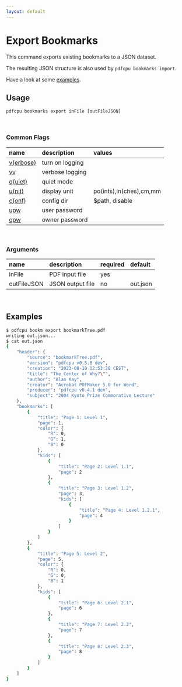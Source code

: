 ```yaml
---
layout: default
---
```


# Export Bookmarks

This command exports existing bookmarks to a JSON dataset.

The resulting JSON structure is also used by `pdfcpu bookmarks import`.


Have a look at some [examples](#examples).

## Usage

```
pdfcpu bookmarks export inFile [outFileJSON]
```

<br>

### Common Flags

| name                                            | description     | values
|:------------------------------------------------|:----------------|:-------
| [v(erbose)](../getting_started/common_flags.md) | turn on logging |
| [vv](../getting_started/common_flags.md)        | verbose logging |
| [q(uiet)](../getting_started/common_flags.md)   | quiet mode      |
| [u(nit)](../getting_started/common_flags.md)    | display unit    | po(ints),in(ches),cm,mm
| [c(onf)](../getting_started/common_flags.md)    | config dir      | $path, disable
| [upw](../getting_started/common_flags.md)       | user password   |
| [opw](../getting_started/common_flags.md)       | owner password  |

<br>

### Arguments

| name         | description         | required | default
|:-------------|:--------------------|:---------|:------
| inFile       | PDF input file      | yes      |
| outFileJSON  | JSON output file    | no       | out.json

<br>

## Examples

```sh
$ pdfcpu bookm export bookmarkTree.pdf
writing out.json...
$ cat out.json
{
	"header": {
		"source": "bookmarkTree.pdf",
		"version": "pdfcpu v0.5.0 dev",
		"creation": "2023-08-19 12:53:28 CEST",
		"title": "The Center of Why?\"",
		"author": "Alan Kay",
		"creator": "Acrobat PDFMaker 5.0 for Word",
		"producer": "pdfcpu v0.4.1 dev",
		"subject": "2004 Kyoto Prize Commorative Lecture"
	},
	"bookmarks": [
		{
			"title": "Page 1: Level 1",
			"page": 1,
			"color": {
				"R": 0,
				"G": 1,
				"B": 0
			},
			"kids": [
				{
					"title": "Page 2: Level 1.1",
					"page": 2
				},
				{
					"title": "Page 3: Level 1.2",
					"page": 3,
					"kids": [
						{
							"title": "Page 4: Level 1.2.1",
							"page": 4
						}
					]
				}
			]
		},
		{
			"title": "Page 5: Level 2",
			"page": 5,
			"color": {
				"R": 0,
				"G": 0,
				"B": 1
			},
			"kids": [
				{
					"title": "Page 6: Level 2.1",
					"page": 6
				},
				{
					"title": "Page 7: Level 2.2",
					"page": 7
				},
				{
					"title": "Page 8: Level 2.3",
					"page": 8
				}
			]
		}
	]
}
```